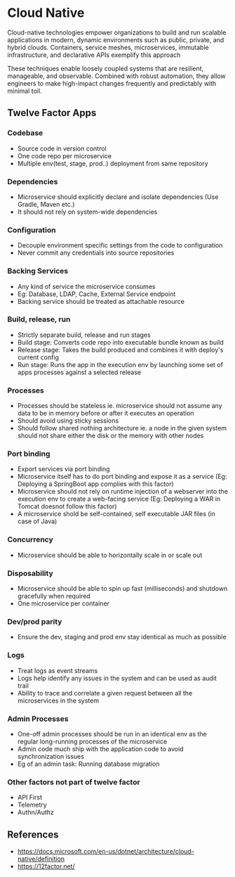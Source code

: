 # Cloud Native
Cloud-native technologies empower organizations to build and run scalable applications in modern, dynamic environments such as public, private, and hybrid clouds. Containers, service meshes, microservices, immutable infrastructure, and declarative APIs exemplify this approach

These techniques enable loosely coupled systems that are resilient, manageable, and observable. Combined with robust automation, they allow engineers to make high-impact changes frequently and predictably with minimal toil.

## Twelve Factor Apps
### Codebase
- Source code in version control
- One code repo per microservice
- Multiple env(test, stage, prod..) deployment from same repository

### Dependencies
- Microservice should explicitly declare and isolate dependencies (Use Gradle, Maven etc.)
- It should not rely on system-wide dependencies

### Configuration
- Decouple environment specific settings from the code to configuration
- Never commit any credentials into source repositories

### Backing Services
- Any kind of service the microservice consumes
- Eg: Database, LDAP, Cache, External Service endpoint
- Backing service should be treated as attachable resource

### Build, release, run
- Strictly separate build, release and run stages
- Build stage: Converts code repo into executable bundle known as build
- Release stage: Takes the build produced and combines it with deploy's current config
- Run stage: Runs the app in the execution env by launching some set of apps processes against a selected release

### Processes
- Processes should be stateless ie. microservice should not assume any data to be in memory before or after it executes an operation
- Should avoid using sticky sessions
- Should follow shared nothing architecture ie. a node in the given system should not share either the disk or the memory with other nodes

### Port binding
- Export services via port binding
- Microservice itself has to do port binding and expose it as a service (Eg: Deploying a SpringBoot app complies with this factor)
- Microservice should not rely on runtime injection of a webserver into the execution env to create a web-facing service (Eg: Deploying a WAR in Tomcat doesnot follow this factor)
- A microservice shold be self-contained, self executable JAR files (in case of Java)

### Concurrency
- Microservice should be able to horizontally scale in or scale out

### Disposability
- Microservice should be able to spin up fast (milliseconds) and shutdown gracefully when required
- One microservice per container

### Dev/prod parity
- Ensure the dev, staging and prod env stay identical as much as possible

### Logs
- Treat logs as event streams
- Logs help identify any issues in the system and can be used as audit trail
- Ability to trace and correlate a given request between all the microservices in the system

### Admin Processes
- One-off admin processes should be run in an identical env as the regular long-running processes of the microservice
- Admin code much ship with the application code to avoid synchronization issues
- Eg of an admin task: Running database migration

### Other factors not part of twelve factor
- API First
- Telemetry
- Authn/Authz

## References
- https://docs.microsoft.com/en-us/dotnet/architecture/cloud-native/definition
- https://12factor.net/

